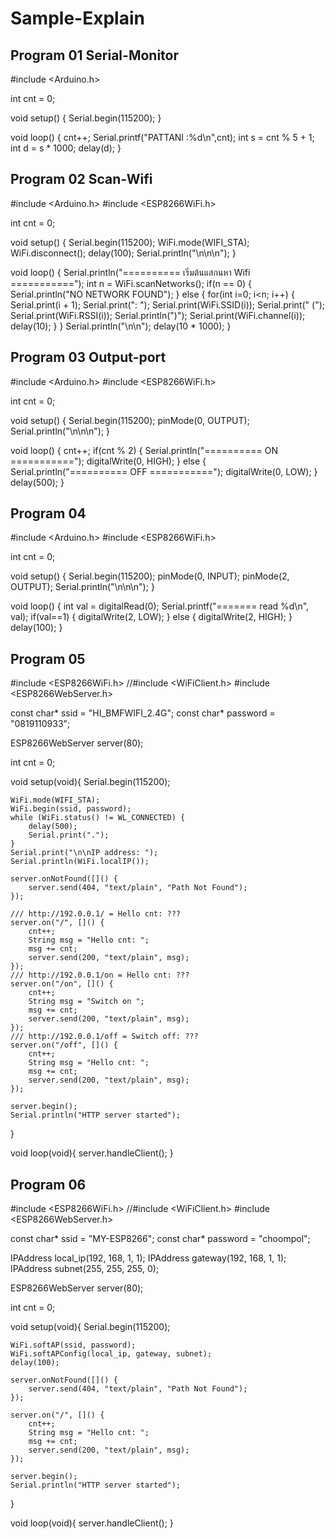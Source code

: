 # Sample-Explain
## Program 01 Serial-Monitor

#include <Arduino.h>

int cnt = 0;

void setup()
{
	Serial.begin(115200);
}

void loop()
{
	cnt++;
	Serial.printf("PATTANI :%d\n",cnt);
	int s = cnt % 5 + 1;
	int d = s * 1000;
	delay(d);
}

## Program 02 Scan-Wifi

#include <Arduino.h>
#include <ESP8266WiFi.h>

int cnt = 0;

void setup()
{
	Serial.begin(115200);
	WiFi.mode(WIFI_STA);
	WiFi.disconnect();
	delay(100);
	Serial.println("\n\n\n");
}

void loop()
{
	Serial.println("========== เริ่มต้นแสกนหา Wifi ===========");
	int n = WiFi.scanNetworks();
	if(n == 0) {
		Serial.println("NO NETWORK FOUND");
	} else {
		for(int i=0; i<n; i++) {
			Serial.print(i + 1);
			Serial.print(": ");
			Serial.print(WiFi.SSID(i));
			Serial.print(" (");
			Serial.print(WiFi.RSSI(i));
			Serial.println(")");
			Serial.print(WiFi.channel(i));
			delay(10);
		}
	}
	Serial.println("\n\n");
	delay(10 * 1000);
}
## Program 03 Output-port

#include <Arduino.h>
#include <ESP8266WiFi.h>

int cnt = 0;

void setup()
{
	Serial.begin(115200);
	pinMode(0, OUTPUT);
	Serial.println("\n\n\n");
}

void loop()
{
	cnt++;
	if(cnt % 2) {
		Serial.println("========== ON ===========");
		digitalWrite(0, HIGH);
	} else {
		Serial.println("========== OFF ===========");
		digitalWrite(0, LOW);
	}
	delay(500);
}

## Program 04

#include <Arduino.h>
#include <ESP8266WiFi.h>

int cnt = 0;

void setup()
{
	Serial.begin(115200);
	pinMode(0, INPUT);
	pinMode(2, OUTPUT);
	Serial.println("\n\n\n");
}

void loop()
{
	int val = digitalRead(0);
	Serial.printf("======= read %d\n", val);
	if(val==1) {
		digitalWrite(2, LOW);
	} else {
		digitalWrite(2, HIGH);
	}
	delay(100);
}
## Program 05

#include <ESP8266WiFi.h>
//#include <WiFiClient.h>
#include <ESP8266WebServer.h>

const char* ssid = "HI_BMFWIFI_2.4G";
const char* password = "0819110933";

ESP8266WebServer server(80);

int cnt = 0;

void setup(void){
	Serial.begin(115200);

	WiFi.mode(WIFI_STA);
	WiFi.begin(ssid, password);
	while (WiFi.status() != WL_CONNECTED) {
		delay(500);
		Serial.print(".");
	}
	Serial.print("\n\nIP address: ");
	Serial.println(WiFi.localIP());

	server.onNotFound([]() {
		server.send(404, "text/plain", "Path Not Found");
	});

	/// http://192.0.0.1/ = Hello cnt: ???
	server.on("/", []() {
		cnt++;
		String msg = "Hello cnt: ";
		msg += cnt;
		server.send(200, "text/plain", msg);
	});
	/// http://192.0.0.1/on = Hello cnt: ???
	server.on("/on", []() {
		cnt++;
		String msg = "Switch on ";
		msg += cnt;
		server.send(200, "text/plain", msg);
	});
	/// http://192.0.0.1/off = Switch off: ???
	server.on("/off", []() {
		cnt++;
		String msg = "Hello cnt: ";
		msg += cnt;
		server.send(200, "text/plain", msg);
	});

	server.begin();
	Serial.println("HTTP server started");
}

void loop(void){
  server.handleClient();
}

## Program 06

#include <ESP8266WiFi.h>
//#include <WiFiClient.h>
#include <ESP8266WebServer.h>

const char* ssid = "MY-ESP8266";
const char* password = "choompol";

IPAddress local_ip(192, 168, 1, 1);
IPAddress gateway(192, 168, 1, 1);
IPAddress subnet(255, 255, 255, 0);

ESP8266WebServer server(80);

int cnt = 0;

void setup(void){
	Serial.begin(115200);

	WiFi.softAP(ssid, password);
	WiFi.softAPConfig(local_ip, gateway, subnet);
	delay(100);

	server.onNotFound([]() {
		server.send(404, "text/plain", "Path Not Found");
	});

	server.on("/", []() {
		cnt++;
		String msg = "Hello cnt: ";
		msg += cnt;
		server.send(200, "text/plain", msg);
	});

	server.begin();
	Serial.println("HTTP server started");
}

void loop(void){
  server.handleClient();
}
